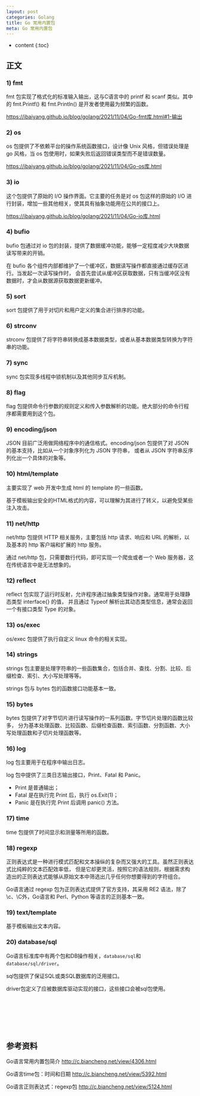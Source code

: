 ```yaml
---
layout: post
categories: Golang
title: Go 常用内置包
meta: Go 常用内置包
---
```

* content
{:toc}

## 正文

### 1) fmt

fmt 包实现了格式化的标准输入输出，这与C语言中的 printf 和 scanf 类似。其中的 fmt.Printf() 和 fmt.Println() 是开发者使用最为频繁的函数。

<https://ibaiyang.github.io/blog/golang/2021/11/04/Go-fmt库.html#1-输出>

### 2) os

os 包提供了不依赖平台的操作系统函数接口，设计像 Unix 风格，但错误处理是 go 风格，当 os 包使用时，如果失败后返回错误类型而不是错误数量。

<https://ibaiyang.github.io/blog/golang/2021/11/04/Go-os库.html>

### 3) io

这个包提供了原始的 I/O 操作界面。它主要的任务是对 os 包这样的原始的 I/O 进行封装，增加一些其他相关，使其具有抽象功能用在公共的接口上。

<https://ibaiyang.github.io/blog/golang/2021/11/04/Go-io库.html>

### 4) bufio

bufio 包通过对 io 包的封装，提供了数据缓冲功能，能够一定程度减少大块数据读写带来的开销。

在 bufio 各个组件内部都维护了一个缓冲区，数据读写操作都直接通过缓存区进行。当发起一次读写操作时，
会首先尝试从缓冲区获取数据，只有当缓冲区没有数据时，才会从数据源获取数据更新缓冲。

### 5) sort

sort 包提供了用于对切片和用户定义的集合进行排序的功能。

### 6) strconv

strconv 包提供了将字符串转换成基本数据类型，或者从基本数据类型转换为字符串的功能。

### 7) sync

sync 包实现多线程中锁机制以及其他同步互斥机制。

### 8) flag

flag 包提供命令行参数的规则定义和传入参数解析的功能。绝大部分的命令行程序都需要用到这个包。

### 9) encoding/json

JSON 目前广泛用做网络程序中的通信格式。encoding/json 包提供了对 JSON 的基本支持，比如从一个对象序列化为 JSON 字符串，
或者从 JSON 字符串反序列化出一个具体的对象等。

### 10) html/template

主要实现了 web 开发中生成 html 的 template 的一些函数。

基于模板输出安全的HTML格式的内容，可以理解为其进行了转义，以避免受某些注入攻击。

### 11) net/http

net/http 包提供 HTTP 相关服务，主要包括 http 请求、响应和 URL 的解析，以及基本的 http 客户端和扩展的 http 服务。

通过 net/http 包，只需要数行代码，即可实现一个爬虫或者一个 Web 服务器，这在传统语言中是无法想象的。

### 12) reflect

reflect 包实现了运行时反射，允许程序通过抽象类型操作对象。通常用于处理静态类型 interface{} 的值，
并且通过 Typeof 解析出其动态类型信息，通常会返回一个有接口类型 Type 的对象。

### 13) os/exec

os/exec 包提供了执行自定义 linux 命令的相关实现。

### 14) strings

strings 包主要是处理字符串的一些函数集合，包括合并、查找、分割、比较、后缀检查、索引、大小写处理等等。

strings 包与 bytes 包的函数接口功能基本一致。

### 15) bytes

bytes 包提供了对字节切片进行读写操作的一系列函数。字节切片处理的函数比较多，
分为基本处理函数、比较函数、后缀检查函数、索引函数、分割函数、大小写处理函数和子切片处理函数等。

### 16) log

log 包主要用于在程序中输出日志。

log 包中提供了三类日志输出接口，Print、Fatal 和 Panic。

* Print 是普通输出；
* Fatal 是在执行完 Print 后，执行 os.Exit(1)；
* Panic 是在执行完 Print 后调用 panic() 方法。

### 17) time

time 包提供了时间显示和测量等所用的函数。

### 18) regexp

正则表达式是一种进行模式匹配和文本操纵的复杂而又强大的工具。虽然正则表达式比纯粹的文本匹配效率低，
但是它却更灵活，按照它的语法规则，根据需求构造出的正则表达式能够从原始文本中筛选出几乎任何你想要得到的字符组合。

Go语言通过 regexp 包为正则表达式提供了官方支持，其采用 RE2 语法，除了 \c、\C外，Go语言和 Perl、Python 等语言的正则基本一致。

### 19) text/template

基于模板输出文本内容。

### 20) database/sql

Go语言标准库中有两个包和DB操作相关，`database/sql`和`database/sql/driver`。

sql包提供了保证SQL或类SQL数据库的泛用接口。

driver包定义了应被数据库驱动实现的接口，这些接口会被sql包使用。



<br/><br/><br/><br/><br/>
## 参考资料

Go语言常用内置包简介 <http://c.biancheng.net/view/4306.html>

Go语言time包：时间和日期 <http://c.biancheng.net/view/5392.html>

Go语言正则表达式：regexp包 <http://c.biancheng.net/view/5124.html>
